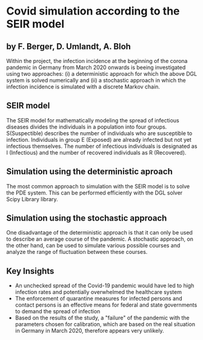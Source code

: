 # Covid simulation according to the SEIR model
## by F. Berger, D. Umlandt, A. Bloh

Within the project, the infection incidence at the beginning of the corona pandemic in Germany from March 2020 onwards is beeing investigated using two approaches: (i) a deterministic approach for which the above DGL system is solved numerically and (ii) a stochastic approach in which the infection incidence is simulated with a discrete Markov chain. 

## SEIR model
The SEIR model for mathematically modeling the spread of infectious diseases divides the individuals in a population into four groups. S(Suspectible) describes the number of individuals who are susceptible to infection. Individuals in group E (Exposed) are already infected but not yet infectious themselves. The number of infectious individuals is designated as I (Infectious) and the number of recovered individuals as R (Recovered).

## Simulation using the deterministic aproach
The most common approach to simulation with the SEIR model is to solve the PDE system. This can be performed efficiently with the DGL solver Scipy Library library. 

## Simulation using the stochastic approach
One disadvantage of the deterministic approach is that it can only be used to describe an average course of the pandemic. A stochastic approach, on the other hand, can be used to simulate various possible courses and analyze the range of fluctuation between these courses.

## Key Insights
- An unchecked spread of the Covid-19 pandemic would have led to high infection rates and potentially overwhelmed the healthcare system
- The enforcement of quarantine measures for infected persons and contact persons is an effective means for federal and state governments to demand the spread of infection
- Based on the results of the study, a "failure" of the pandemic with the parameters chosen for calibration, which are based on the real situation in Germany in March 2020, therefore appears very unlikely. 



